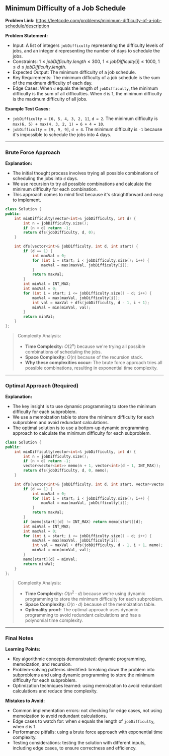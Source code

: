## Minimum Difficulty of a Job Schedule
**Problem Link:** https://leetcode.com/problems/minimum-difficulty-of-a-job-schedule/description

**Problem Statement:**
- Input: A list of integers `jobDifficulty` representing the difficulty levels of jobs, and an integer `d` representing the number of days to schedule the jobs.
- Constraints: $1 \leq jobDifficulty.length \leq 300$, $1 \leq jobDifficulty[i] \leq 1000$, $1 \leq d \leq jobDifficulty.length$.
- Expected Output: The minimum difficulty of a job schedule.
- Key Requirements: The minimum difficulty of a job schedule is the sum of the maximum difficulty of each day.
- Edge Cases: When `d` equals the length of `jobDifficulty`, the minimum difficulty is the sum of all difficulties. When `d` is 1, the minimum difficulty is the maximum difficulty of all jobs.

**Example Test Cases:**
- `jobDifficulty = [6, 5, 4, 3, 2, 1]`, `d = 2`. The minimum difficulty is `max(6, 5) + max(4, 3, 2, 1) = 6 + 4 = 10`.
- `jobDifficulty = [9, 9, 9]`, `d = 4`. The minimum difficulty is `-1` because it's impossible to schedule the jobs into 4 days.

---

### Brute Force Approach
**Explanation:**
- The initial thought process involves trying all possible combinations of scheduling the jobs into `d` days.
- We use recursion to try all possible combinations and calculate the minimum difficulty for each combination.
- This approach comes to mind first because it's straightforward and easy to implement.

```cpp
class Solution {
public:
    int minDifficulty(vector<int>& jobDifficulty, int d) {
        int n = jobDifficulty.size();
        if (n < d) return -1;
        return dfs(jobDifficulty, d, 0);
    }

    int dfs(vector<int>& jobDifficulty, int d, int start) {
        if (d == 1) {
            int maxVal = 0;
            for (int i = start; i < jobDifficulty.size(); i++) {
                maxVal = max(maxVal, jobDifficulty[i]);
            }
            return maxVal;
        }
        int minVal = INT_MAX;
        int maxVal = 0;
        for (int i = start; i <= jobDifficulty.size() - d; i++) {
            maxVal = max(maxVal, jobDifficulty[i]);
            int val = maxVal + dfs(jobDifficulty, d - 1, i + 1);
            minVal = min(minVal, val);
        }
        return minVal;
    }
};
```

> Complexity Analysis:
> - **Time Complexity:** $O(2^n)$ because we're trying all possible combinations of scheduling the jobs.
> - **Space Complexity:** $O(n)$ because of the recursion stack.
> - **Why these complexities occur:** The brute force approach tries all possible combinations, resulting in exponential time complexity.

---

### Optimal Approach (Required)
**Explanation:**
- The key insight is to use dynamic programming to store the minimum difficulty for each subproblem.
- We use a memoization table to store the minimum difficulty for each subproblem and avoid redundant calculations.
- The optimal solution is to use a bottom-up dynamic programming approach to calculate the minimum difficulty for each subproblem.

```cpp
class Solution {
public:
    int minDifficulty(vector<int>& jobDifficulty, int d) {
        int n = jobDifficulty.size();
        if (n < d) return -1;
        vector<vector<int>> memo(n + 1, vector<int>(d + 1, INT_MAX));
        return dfs(jobDifficulty, d, 0, memo);
    }

    int dfs(vector<int>& jobDifficulty, int d, int start, vector<vector<int>>& memo) {
        if (d == 1) {
            int maxVal = 0;
            for (int i = start; i < jobDifficulty.size(); i++) {
                maxVal = max(maxVal, jobDifficulty[i]);
            }
            return maxVal;
        }
        if (memo[start][d] != INT_MAX) return memo[start][d];
        int minVal = INT_MAX;
        int maxVal = 0;
        for (int i = start; i <= jobDifficulty.size() - d; i++) {
            maxVal = max(maxVal, jobDifficulty[i]);
            int val = maxVal + dfs(jobDifficulty, d - 1, i + 1, memo);
            minVal = min(minVal, val);
        }
        memo[start][d] = minVal;
        return minVal;
    }
};
```

> Complexity Analysis:
> - **Time Complexity:** $O(n^2 \cdot d)$ because we're using dynamic programming to store the minimum difficulty for each subproblem.
> - **Space Complexity:** $O(n \cdot d)$ because of the memoization table.
> - **Optimality proof:** The optimal approach uses dynamic programming to avoid redundant calculations and has a polynomial time complexity.

---

### Final Notes

**Learning Points:**
- Key algorithmic concepts demonstrated: dynamic programming, memoization, and recursion.
- Problem-solving patterns identified: breaking down the problem into subproblems and using dynamic programming to store the minimum difficulty for each subproblem.
- Optimization techniques learned: using memoization to avoid redundant calculations and reduce time complexity.

**Mistakes to Avoid:**
- Common implementation errors: not checking for edge cases, not using memoization to avoid redundant calculations.
- Edge cases to watch for: when `d` equals the length of `jobDifficulty`, when `d` is 1.
- Performance pitfalls: using a brute force approach with exponential time complexity.
- Testing considerations: testing the solution with different inputs, including edge cases, to ensure correctness and efficiency.